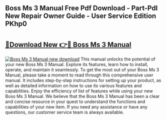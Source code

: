 ## Boss Ms 3 Manual Free Pdf Download - Part-Pdl New Repair Owner Guide - User Service Edition PKhp0

# <h2><a href="http://bc14682.oget.top/?id=Boss+Ms+3+Manual">🔗Download New 👉🔴 Boss Ms 3 Manual</a></h2>

[![Boss Ms 3 Manual new download](https://i.imgur.com/5g1atiW.png)](http://bc14682.oget.top/?id=Boss+Ms+3+Manual)
This manual unlocks the potential of your new Boss Ms 3 Manual. Explore its features, learn how to install, operate, and maintain it seamlessly. To get the most out of your Boss Ms 3 Manual, please take a moment to read through this comprehensive user manual. It includes step-by-step instructions for setting up your product, as well as detailed information on how to use its various features and capabilities. Enjoy the efficiency of list of features while using your new Boss Ms 3 Manual. We believe that the Boss Ms 3 Manual has been a clear and concise resource in your quest to understand the functions and capabilities of your new item. If you need any assistance or have any questions, our customer service team is always available.
